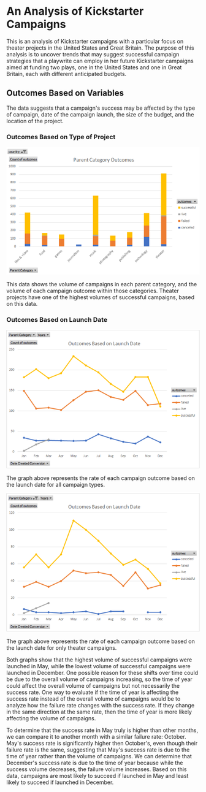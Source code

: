 # An Analysis of Kickstarter Campaigns
This is an analysis of Kickstarter campaigns with a particular focus on theater projects in the United States and Great Britain. The purpose of this analysis is to uncover trends that may suggest successful campaign strategies that a playwrite can employ in her future Kickstarter campaigns aimed at funding two plays, one in the United States and one in Great Britain, each with different anticipated budgets.
## Outcomes Based on Variables
The data suggests that a campaign's success may be affected by the type of campaign, date of the campaign launch, the size of the budget, and the location of the project.
### Outcomes Based on Type of Project
![Parent](ParentCategoryOutcomes.png)

This data shows the volume of campaigns in each parent category, and the volume of each campaign outcome within those categories. Theater projects have one of the highest volumes of successful campaigns, based on this data.
### Outcomes Based on Launch Date
![LaunchDateAll](OutcomesBasedonLaunch%20Date_All.png)

The graph above represents the rate of each campaign outcome based on the launch date for all campaign types.

![LaunchDateTheater](OutcomesBasedonLaunchDate_Theater.png)

The graph above represents the rate of each campaign outcome based on the launch date for only theater campaigns.

Both graphs show that the highest volume of successful campaigns were launched in May, while the lowest volume of successful campaigns were launched in December. One possible reason for these shifts over time could be due to the overall volume of campaigns increasing, so the time of year could affect the overall volume of campaigns but not necessarily the success rate. One way to evaluate if the time of year is affecting the success rate instead of the overall volume of campaigns would be to analyze how the failure rate changes with the success rate. If they change in the same direction at the same rate, then the time of year is more likely affecting the volume of campaigns.

To determine that the success rate in May truly is higher than other months, we can compare it to another month with a similar failure rate: October. May's success rate is significantly higher then October's, even though their failure rate is the same, suggesting that May's success rate is due to the time of year rather than the volume of campaigns. We can determine that December's success rate is due to the time of year because while the success volume decreases, the failure volume increases.
Based on this data, campaigns are most likely to succeed if launched in May and least likely to succeed if launched in December.
